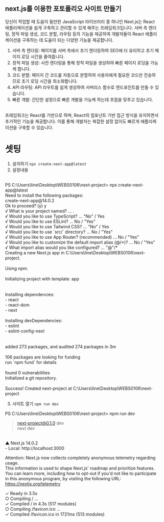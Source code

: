 ## next.js를 이용한 포토폴리오 사이트 만들기
당신이 작업할 때 도움이 될만한 JavaScript 라이브러리 중 하나인 Next.js는 React 애플리케이션을 쉽게 구축하고 관리할 수 있게 해주는 프레임워크입니다. 서버 측 렌더링, 정적 파일 생성, 코드 분할, 라우팅 등의 기능을 제공하여 개발자들이 React 애플리케이션을 구축하는 데 도움이 되는 다양한 기능을 제공합니다.<br/>

1. 서버 측 렌더링: 페이지를 서버 측에서 초기 렌더링하여 SEO에 더 유리하고 초기 페이지 로딩 시간을 줄여줍니다.
2. 정적 파일 생성: 사전 렌더링을 통해 정적 파일을 생성하여 빠른 페이지 로딩을 가능케 합니다.
3. 코드 분할: 페이지 간 코드를 자동으로 분할하여 사용자에게 필요한 코드만 전송하므로 초기 로딩 시간을 최소화합니다.
4. API 라우팅: API 라우트를 쉽게 생성하여 서버리스 함수로 엔드포인트를 만들 수 있습니다.
5. 빠른 개발: 간단한 설정으로 빠른 개발을 가능케 하는데 초점을 맞추고 있습니다.
<br/>
프레임워크는 React를 기반으로 하며, React의 컴포넌트 기반 접근 방식을 유지하면서 추가적인 기능을 제공합니다. 이를 통해 개발자는 복잡한 설정 없이도 빠르게 애플리케이션을 구축할 수 있습니다.

# 셋팅
1. 설치하기 `npx create-next-app@latest`
2. 설정내용<br />
<br />
PS C:\Users\line\Desktop\WEBS0106\next-project> npx create-next-app@latest<br />
Need to install the following packages:<br />
create-next-app@14.0.2<br />
Ok to proceed? (y) y<br />
√ What is your project named? ... .<br />
√ Would you like to use TypeScript? ... "No" / Yes<br />
√ Would you like to use ESLint? ... No / "Yes"<br />
√ Would you like to use Tailwind CSS? ... "No" / Yes<br />
√ Would you like to use `src/` directory? ... No / "Yes"<br />
√ Would you like to use App Router? (recommended) ... No / "Yes"<br />
√ Would you like to customize the default import alias (@/*)? ... No / "Yes"<br />
√ What import alias would you like configured? ... "@"/*<br />
Creating a new Next.js app in C:\Users\line\Desktop\WEBS0106\next-project.<br />
<br />
Using npm.<br />
<br />
Initializing project with template: app<br />
<br />
<br />
Installing dependencies:<br />
- react<br />
- react-dom<br />
- next<br />
<br />
Installing devDependencies:<br />
- eslint<br />
- eslint-config-next<br />
<br />
<br />
added 273 packages, and audited 274 packages in 3m<br />
<br />
106 packages are looking for funding<br />
  run `npm fund` for details<br />
<br />
found 0 vulnerabilities<br />
Initialized a git repository.<br />
<br />
Success! Created next-project at C:\Users\line\Desktop\WEBS0106\next-project<br />

3. 사이트 열기 `npm run dev`<br />

PS C:\Users\line\Desktop\WEBS0106\next-project> npm run dev<br />

> next-project@0.1.0 dev<br />
> next dev<br />
<br />
   ▲ Next.js 14.0.2<br />
   - Local:        http://localhost:3000<br />

Attention: Next.js now collects completely anonymous telemetry regarding usage.<br />
This information is used to shape Next.js' roadmap and prioritize features.<br />
You can learn more, including how to opt-out if you'd not like to participate in this anonymous program, by visiting the following URL:<br />
https://nextjs.org/telemetry<br />

 ✓ Ready in 3.5s<br />
 ○ Compiling / ...<br />
 ✓ Compiled / in 4.3s (517 modules)<br />
 ○ Compiling /favicon.ico ...<br />
 ✓ Compiled /favicon.ico in 1721ms (513 modules)<br />